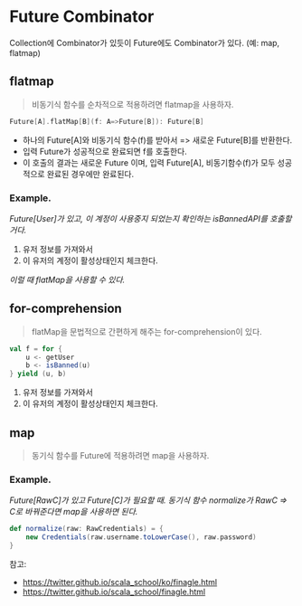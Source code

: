 # Future Combinator

Collection에 Combinator가 있듯이 Future에도 Combinator가 있다. (예: map, flatmap)

## flatmap

> 비동기식 함수를 순차적으로 적용하려면 flatmap을 사용하자.

```scala
Future[A].flatMap[B](f: A=>Future[B]): Future[B]
```

- 하나의 Future[A]와 비동기식 함수(f)를 받아서 => 새로운 Future[B]를 반환한다.
- 입력 Future가 성공적으로 완료되면 f를 호출한다.
- 이 호출의 결과는 새로운 Future 이며,
입력 Future[A], 비동기함수(f)가 모두 성공적으로 완료된 경우에만 완료된다.

### Example.

_Future[User]가 있고, 이 계정이 사용중지 되었는지 확인하는 isBannedAPI를 호출할거다._

1. 유저 정보를 가져와서
2. 이 유저의 계정이 활성상태인지 체크한다.

_이럴 때 flatMap을 사용할 수 있다._

## for-comprehension

> flatMap을 문법적으로 간편하게 해주는 for-comprehension이 있다.

```scala
val f = for {
    u <- getUser
    b <- isBanned(u)
} yield (u, b)
```
1. 유저 정보를 가져와서
2. 이 유저의 계정이 활성상태인지 체크한다.

## map

> 동기식 함수를 Future에 적용하려면 map을 사용하자.

### Example.

_Future[RawC]가 있고 Future[C]가 필요할 때.
동기식 함수 normalize가 RawC => C로 바꿔준다면 map을 사용하면 된다._

```scala
def normalize(raw: RawCredentials) = {
    new Credentials(raw.username.toLowerCase(), raw.password)
}
```

참고: 
- https://twitter.github.io/scala_school/ko/finagle.html
- https://twitter.github.io/scala_school/finagle.html
